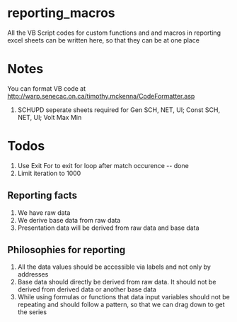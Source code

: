 # reporting_macros
All the VB Script codes for custom functions and and macros in reporting excel sheets can be written here, so that they can be at one place

# Notes
You can format VB code at http://warp.senecac.on.ca/timothy.mckenna/CodeFormatter.asp

1. SCHUPD seperate sheets required for Gen SCH, NET, UI; Const SCH, NET, UI; Volt Max Min

# Todos
1. Use Exit For to exit for loop after match occurence -- done
2. Limit iteration to 1000

## Reporting facts
1. We have raw data
2. We derive base data from raw data
3. Presentation data will be derived from raw data and base data

## Philosophies for reporting
1. All the data values should be accessible via labels and not only by addresses
2. Base data should directly be derived from raw data. It should not be derived from derived data or another base data
3. While using formulas or functions that data input variables should not be repeating and should follow a pattern, so that we can drag down to get the series
